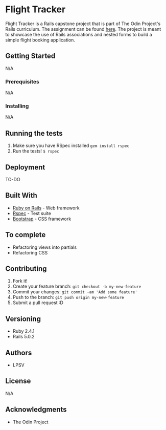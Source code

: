 # Flight Tracker
Flight Tracker is a Rails capstone project that is part of The Odin Project's Rails curriculum. The assignment can be found [here](https://www.theodinproject.com/courses/ruby-on-rails/lessons/building-advanced-forms). The project is meant to showcase the use of Rails associations and nested forms to build a simple flight booking application.

## Getting Started
N/A

### Prerequisites
N/A

### Installing
N/A

## Running the tests
1. Make sure you have RSpec installed
`gem install rspec`
2. Run the tests!
`$ rspec`

## Deployment
TO-DO

## Built With
* [Ruby on Rails](http://rubyonrails.org/) - Web framework
* [Rspec](http://rspec.info) - Test suite
* [Bootstrap](http://getbootstrap.com/) - CSS framework

## To complete
* Refactoring views into partials
* Refactoring CSS

## Contributing
1. Fork it!
2. Create your feature branch: `git checkout -b my-new-feature`
3. Commit your changes: `git commit -am 'Add some feature'`
4. Push to the branch: `git push origin my-new-feature`
5. Submit a pull request :D

## Versioning
* Ruby 2.4.1
* Rails 5.0.2

## Authors
* LPSV

## License
N/A

## Acknowledgments
* The Odin Project
